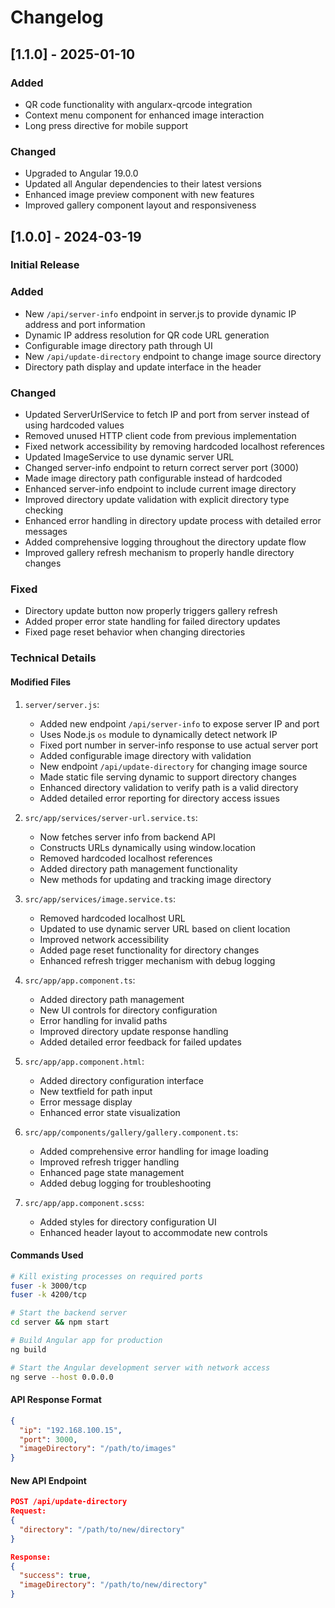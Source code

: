 # Changelog

## [1.1.0] - 2025-01-10

### Added
- QR code functionality with angularx-qrcode integration
- Context menu component for enhanced image interaction
- Long press directive for mobile support

### Changed
- Upgraded to Angular 19.0.0
- Updated all Angular dependencies to their latest versions
- Enhanced image preview component with new features
- Improved gallery component layout and responsiveness

## [1.0.0] - 2024-03-19

### Initial Release

### Added
- New `/api/server-info` endpoint in server.js to provide dynamic IP address and port information
- Dynamic IP address resolution for QR code URL generation
- Configurable image directory path through UI
- New `/api/update-directory` endpoint to change image source directory
- Directory path display and update interface in the header

### Changed
- Updated ServerUrlService to fetch IP and port from server instead of using hardcoded values
- Removed unused HTTP client code from previous implementation
- Fixed network accessibility by removing hardcoded localhost references
- Updated ImageService to use dynamic server URL
- Changed server-info endpoint to return correct server port (3000)
- Made image directory path configurable instead of hardcoded
- Enhanced server-info endpoint to include current image directory
- Improved directory update validation with explicit directory type checking
- Enhanced error handling in directory update process with detailed error messages
- Added comprehensive logging throughout the directory update flow
- Improved gallery refresh mechanism to properly handle directory changes

### Fixed
- Directory update button now properly triggers gallery refresh
- Added proper error state handling for failed directory updates
- Fixed page reset behavior when changing directories

### Technical Details

#### Modified Files
1. `server/server.js`:
   - Added new endpoint `/api/server-info` to expose server IP and port
   - Uses Node.js `os` module to dynamically detect network IP
   - Fixed port number in server-info response to use actual server port
   - Added configurable image directory with validation
   - New endpoint `/api/update-directory` for changing image source
   - Made static file serving dynamic to support directory changes
   - Enhanced directory validation to verify path is a valid directory
   - Added detailed error reporting for directory access issues

2. `src/app/services/server-url.service.ts`:
   - Now fetches server info from backend API
   - Constructs URLs dynamically using window.location
   - Removed hardcoded localhost references
   - Added directory path management functionality
   - New methods for updating and tracking image directory

3. `src/app/services/image.service.ts`:
   - Removed hardcoded localhost URL
   - Updated to use dynamic server URL based on client location
   - Improved network accessibility
   - Added page reset functionality for directory changes
   - Enhanced refresh trigger mechanism with debug logging

4. `src/app/app.component.ts`:
   - Added directory path management
   - New UI controls for directory configuration
   - Error handling for invalid paths
   - Improved directory update response handling
   - Added detailed error feedback for failed updates

5. `src/app/app.component.html`:
   - Added directory configuration interface
   - New textfield for path input
   - Error message display
   - Enhanced error state visualization

6. `src/app/components/gallery/gallery.component.ts`:
   - Added comprehensive error handling for image loading
   - Improved refresh trigger handling
   - Enhanced page state management
   - Added debug logging for troubleshooting

6. `src/app/app.component.scss`:
   - Added styles for directory configuration UI
   - Enhanced header layout to accommodate new controls

#### Commands Used
```bash
# Kill existing processes on required ports
fuser -k 3000/tcp
fuser -k 4200/tcp

# Start the backend server
cd server && npm start

# Build Angular app for production
ng build

# Start the Angular development server with network access
ng serve --host 0.0.0.0
```

#### API Response Format
```json
{
  "ip": "192.168.100.15",
  "port": 3000,
  "imageDirectory": "/path/to/images"
}
```

#### New API Endpoint
```json
POST /api/update-directory
Request:
{
  "directory": "/path/to/new/directory"
}

Response:
{
  "success": true,
  "imageDirectory": "/path/to/new/directory"
}
